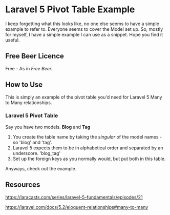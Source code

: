 # Laravel 5 Pivot Table Example
I keep forgetting what this looks like, no one else seems to have a simple example to refer to.
Everyone seems to cover the Model set up.
So, mostly for myself, I have a simple example I can use as a snippet.
Hope you find it useful.
## Free Beer Licence
Free - As in *Free Beer.*
## How to Use
This is simply an example of the pivot table you'd need for Laravel 5 Many to Many relationships.
### Laravel 5 Pivot Table
Say you have two models. **Blog** and **Tag**

1. You create the table name by taking the *singular* of the model names - so 'blog' and 'tag'.
2. Laravel 5 expects them to be in alphabetical order and separated by an underscore. 'blog\_tag'
3. Set up the foreign keys as you normally would, but put both in this table.

Anyways, check out the example.

## Resources
https://laracasts.com/series/laravel-5-fundamentals/episodes/21

https://laravel.com/docs/5.2/eloquent-relationships#many-to-many
